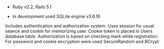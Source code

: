 # 

* Ruby v2.2, Rails 5.1

* In development used SQLite engine v3.6.18

Includes authentication and authorization system. Uses session for usual seance and cookie for memorizing user. Cookie token is placed in Users database table.
Authorization is based on checking mark while registration.
For password and cookie encryption were used SecureRandom and BCrypt
